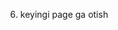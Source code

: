 <!-- 1. ui chizish -->
<!-- <!-- 2. kerakli elementlarga id berish va ularni js da topish -->
<!-- 3. tugma bosilanda formadan maulmot olish -->
<!-- 4. validation -->
   <!-- 5.api ga call qilish -->
<!-- 5. api dan xatollik kelsa uni bartaraf etish -->

6. keyingi page ga otish
   <!-- 8. ui chizish -->
   <!-- 9. ui chizish -->

